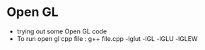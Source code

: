 # Open GL

 - trying out some Open GL code
 - To run open gl cpp file : g++ file.cpp -lglut -lGL -lGLU -lGLEW
